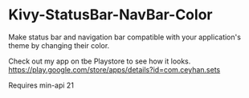 # Kivy-StatusBar-NavBar-Color
Make status bar and navigation bar compatible with your application's theme by changing their color.

Check out my app on tbe Playstore to see how it looks.
https://play.google.com/store/apps/details?id=com.ceyhan.sets

Requires min-api 21
